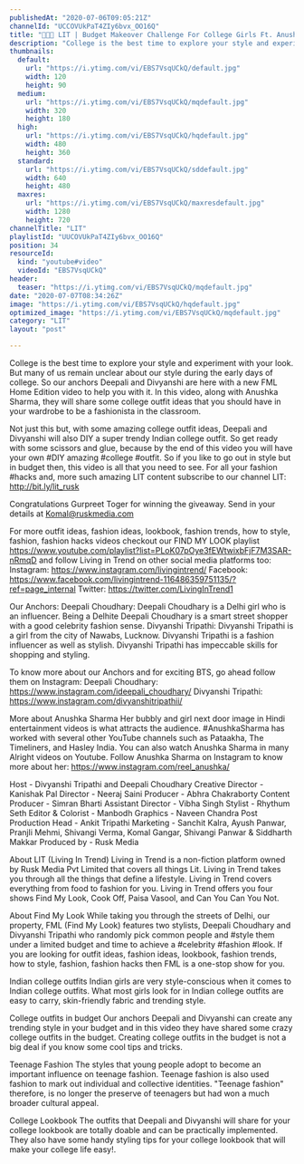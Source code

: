 ```yaml
---
publishedAt: "2020-07-06T09:05:21Z"
channelId: "UCCOVUkPaT4ZIy6bvx_OO16Q"
title: "👚👖😮 LIT | Budget Makeover Challenge For College Girls Ft. Anushka Sharma | FML"
description: "College is the best time to explore your style and experiment with your look. But many of us remain unclear about our style during the early days of college. So our anchors Deepali and Divyanshi are here with a new FML Home Edition video to help you with it. In this video, along with Anushka Sharma, they will share some college outfit ideas that you should have in your wardrobe to be a fashionista in the classroom.\n\nNot just this but, with some amazing college outfit ideas, Deepali and Divyanshi will also DIY a super trendy Indian college outfit. So get ready with some scissors and glue, because by the end of this video you will have your own #DIY amazing #college #outfit. So if you like to go out in style but in budget then, this video is all that you need to see. For all your fashion #hacks and, more such amazing LIT content subscribe to our channel LIT: http://bit.ly/lit_rusk\n\nCongratulations Gurpreet Toger for winning the giveaway. Send in your details at Komal@ruskmedia.com \n\nFor more outfit ideas, fashion ideas, lookbook, fashion trends, how to style, fashion, fashion hacks videos checkout our FIND MY LOOK playlist https://www.youtube.com/playlist?list=PLoK07pOye3fEWtwixbFjF7M3SAR-nRmqD and follow Living in Trend on other social media platforms too:\nInstagram: https://www.instagram.com/livingintrend/\nFacebook: https://www.facebook.com/livingintrend-116486359751135/?ref=page_internal\nTwitter: https://twitter.com/LivingInTrend1\n\nOur Anchors:\nDeepali Choudhary: Deepali Choudhary is a Delhi girl who is an influencer. Being a Delhite Deepali Choudhary is a smart street shopper with a good celebrity fashion sense. \nDivyanshi Tripathi: Divyanshi Tripathi is a girl from the city of Nawabs, Lucknow. Divyanshi Tripathi is a fashion influencer as well as stylish. Divyanshi Tripathi has impeccable skills for shopping and styling. \n\nTo know more about our Anchors and for exciting BTS, go ahead follow them on Instagram: \nDeepali Choudhary: https://www.instagram.com/ideepali_choudhary/\nDivyanshi Tripathi: https://www.instagram.com/divyanshitripathii/\n\nMore about Anushka Sharma\nHer bubbly and girl next door image in Hindi entertainment videos is what attracts the audience. #AnushkaSharma has worked with several other YouTube channels such as Pataakha, The Timeliners, and Hasley India. You can also watch Anushka Sharma in many Alright videos on Youtube. Follow Anushka Sharma on Instagram to know more about her: https://www.instagram.com/reel_anushka/\n\nHost - Divyanshi Tripathi and Deepali Choudhary\nCreative Director - Kanishak Pal\nDirector - Neeraj Saini\nProducer - Abhra Chakraborty\nContent Producer - Simran Bharti\nAssistant Director - Vibha Singh\nStylist - Rhythum Seth\nEditor & Colorist - Manbodh \nGraphics - Naveen Chandra\nPost Production Head - Ankit Tripathi \nMarketing - Sanchit Kalra, Ayush Panwar, Pranjli Mehmi, Shivangi Verma, Komal Gangar, Shivangi Panwar & Siddharth Makkar\nProduced by - Rusk Media\n\nAbout LIT (Living In Trend)\nLiving in Trend is a non-fiction platform owned by Rusk Media Pvt Limited that covers all things Lit. Living in Trend takes you through all the things that define a lifestyle. Living in Trend covers everything from food to fashion for you. Living in Trend offers you four shows Find My Look, Cook Off, Paisa Vasool, and Can You Can You Not. \n\nAbout Find My Look\nWhile taking you through the streets of Delhi, our property, FML (Find My Look) features two stylists, Deepali Choudhary and Divyanshi Tripathi who randomly pick common people and #style them under a limited budget and time to achieve a #celebrity #fashion #look. If you are looking for outfit ideas, fashion ideas, lookbook, fashion trends, how to style, fashion, fashion hacks then FML is a one-stop show for you. \n\nIndian college outfits\nIndian girls are very style-conscious when it comes to Indian college outfits. What most girls look for in Indian college outfits are easy to carry, skin-friendly fabric and trending style.\n\nCollege outfits in budget\nOur anchors Deepali and Divyanshi can create any trending style in your budget and in this video they have shared some crazy college outfits in the budget. Creating college outfits in the budget is not a big deal if you know some cool tips and tricks.\n\nTeenage Fashion\nThe styles that young people adopt to become an important influence on teenage fashion. Teenage fashion is also used fashion to mark out individual and collective identities. \"Teenage fashion\" therefore, is no longer the preserve of teenagers but had won a much broader cultural appeal. \n\nCollege Lookbook\nThe outfits that Deepali and Divyanshi will share for your college lookbook are totally doable and can be practically implemented. They also have some handy styling tips for your college lookbook that will make your college life easy!."
thumbnails:
  default:
    url: "https://i.ytimg.com/vi/EBS7VsqUCkQ/default.jpg"
    width: 120
    height: 90
  medium:
    url: "https://i.ytimg.com/vi/EBS7VsqUCkQ/mqdefault.jpg"
    width: 320
    height: 180
  high:
    url: "https://i.ytimg.com/vi/EBS7VsqUCkQ/hqdefault.jpg"
    width: 480
    height: 360
  standard:
    url: "https://i.ytimg.com/vi/EBS7VsqUCkQ/sddefault.jpg"
    width: 640
    height: 480
  maxres:
    url: "https://i.ytimg.com/vi/EBS7VsqUCkQ/maxresdefault.jpg"
    width: 1280
    height: 720
channelTitle: "LIT"
playlistId: "UUCOVUkPaT4ZIy6bvx_OO16Q"
position: 34
resourceId:
  kind: "youtube#video"
  videoId: "EBS7VsqUCkQ"
header:
  teaser: "https://i.ytimg.com/vi/EBS7VsqUCkQ/mqdefault.jpg"
date: "2020-07-07T08:34:26Z"
image: "https://i.ytimg.com/vi/EBS7VsqUCkQ/hqdefault.jpg"
optimized_image: "https://i.ytimg.com/vi/EBS7VsqUCkQ/mqdefault.jpg"
category: "LIT"
layout: "post"

---
```

College is the best time to explore your style and experiment with your look. But many of us remain unclear about our style during the early days of college. So our anchors Deepali and Divyanshi are here with a new FML Home Edition video to help you with it. In this video, along with Anushka Sharma, they will share some college outfit ideas that you should have in your wardrobe to be a fashionista in the classroom.

Not just this but, with some amazing college outfit ideas, Deepali and Divyanshi will also DIY a super trendy Indian college outfit. So get ready with some scissors and glue, because by the end of this video you will have your own #DIY amazing #college #outfit. So if you like to go out in style but in budget then, this video is all that you need to see. For all your fashion #hacks and, more such amazing LIT content subscribe to our channel LIT: http://bit.ly/lit_rusk

Congratulations Gurpreet Toger for winning the giveaway. Send in your details at Komal@ruskmedia.com 

For more outfit ideas, fashion ideas, lookbook, fashion trends, how to style, fashion, fashion hacks videos checkout our FIND MY LOOK playlist https://www.youtube.com/playlist?list=PLoK07pOye3fEWtwixbFjF7M3SAR-nRmqD and follow Living in Trend on other social media platforms too:
Instagram: https://www.instagram.com/livingintrend/
Facebook: https://www.facebook.com/livingintrend-116486359751135/?ref=page_internal
Twitter: https://twitter.com/LivingInTrend1

Our Anchors:
Deepali Choudhary: Deepali Choudhary is a Delhi girl who is an influencer. Being a Delhite Deepali Choudhary is a smart street shopper with a good celebrity fashion sense. 
Divyanshi Tripathi: Divyanshi Tripathi is a girl from the city of Nawabs, Lucknow. Divyanshi Tripathi is a fashion influencer as well as stylish. Divyanshi Tripathi has impeccable skills for shopping and styling. 

To know more about our Anchors and for exciting BTS, go ahead follow them on Instagram: 
Deepali Choudhary: https://www.instagram.com/ideepali_choudhary/
Divyanshi Tripathi: https://www.instagram.com/divyanshitripathii/

More about Anushka Sharma
Her bubbly and girl next door image in Hindi entertainment videos is what attracts the audience. #AnushkaSharma has worked with several other YouTube channels such as Pataakha, The Timeliners, and Hasley India. You can also watch Anushka Sharma in many Alright videos on Youtube. Follow Anushka Sharma on Instagram to know more about her: https://www.instagram.com/reel_anushka/

Host - Divyanshi Tripathi and Deepali Choudhary
Creative Director - Kanishak Pal
Director - Neeraj Saini
Producer - Abhra Chakraborty
Content Producer - Simran Bharti
Assistant Director - Vibha Singh
Stylist - Rhythum Seth
Editor & Colorist - Manbodh 
Graphics - Naveen Chandra
Post Production Head - Ankit Tripathi 
Marketing - Sanchit Kalra, Ayush Panwar, Pranjli Mehmi, Shivangi Verma, Komal Gangar, Shivangi Panwar & Siddharth Makkar
Produced by - Rusk Media

About LIT (Living In Trend)
Living in Trend is a non-fiction platform owned by Rusk Media Pvt Limited that covers all things Lit. Living in Trend takes you through all the things that define a lifestyle. Living in Trend covers everything from food to fashion for you. Living in Trend offers you four shows Find My Look, Cook Off, Paisa Vasool, and Can You Can You Not. 

About Find My Look
While taking you through the streets of Delhi, our property, FML (Find My Look) features two stylists, Deepali Choudhary and Divyanshi Tripathi who randomly pick common people and #style them under a limited budget and time to achieve a #celebrity #fashion #look. If you are looking for outfit ideas, fashion ideas, lookbook, fashion trends, how to style, fashion, fashion hacks then FML is a one-stop show for you. 

Indian college outfits
Indian girls are very style-conscious when it comes to Indian college outfits. What most girls look for in Indian college outfits are easy to carry, skin-friendly fabric and trending style.

College outfits in budget
Our anchors Deepali and Divyanshi can create any trending style in your budget and in this video they have shared some crazy college outfits in the budget. Creating college outfits in the budget is not a big deal if you know some cool tips and tricks.

Teenage Fashion
The styles that young people adopt to become an important influence on teenage fashion. Teenage fashion is also used fashion to mark out individual and collective identities. "Teenage fashion" therefore, is no longer the preserve of teenagers but had won a much broader cultural appeal. 

College Lookbook
The outfits that Deepali and Divyanshi will share for your college lookbook are totally doable and can be practically implemented. They also have some handy styling tips for your college lookbook that will make your college life easy!.